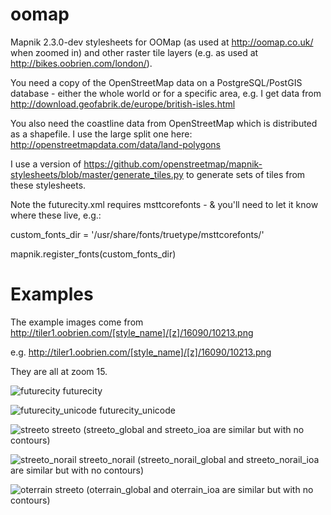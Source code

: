 oomap
=====

Mapnik 2.3.0-dev stylesheets for OOMap (as used at http://oomap.co.uk/ when zoomed in) and other raster tile layers (e.g. as used at http://bikes.oobrien.com/london/).

You need a copy of the OpenStreetMap data on a PostgreSQL/PostGIS database - either the whole world or for a specific area, e.g. I get data from http://download.geofabrik.de/europe/british-isles.html

You also need the coastline data from OpenStreetMap which is distributed as a shapefile. I use the large split one here: http://openstreetmapdata.com/data/land-polygons

I use a version of https://github.com/openstreetmap/mapnik-stylesheets/blob/master/generate_tiles.py to generate sets of tiles from these stylesheets.

Note the futurecity.xml requires msttcorefonts - & you'll need to let it know where these live, e.g.:

custom_fonts_dir = '/usr/share/fonts/truetype/msttcorefonts/'

mapnik.register_fonts(custom_fonts_dir)

Examples
===

The example images come from http://tiler1.oobrien.com/[style_name]/[z]/16090/10213.png

e.g. http://tiler1.oobrien.com/[style_name]/[z]/16090/10213.png

They are all at zoom 15.


![futurecity](https://raw.github.com/oobrien/oomap/master/examples/futurecity_z15.png "futurecity") futurecity

![futurecity_unicode](https://raw.github.com/oobrien/oomap/master/examples/futurecity_unicode_z15.png "futurecity_unicode") futurecity_unicode

![streeto](https://raw.github.com/oobrien/oomap/master/examples/streeto_z15.png "streeto") streeto (streeto_global and streeto_ioa are similar but with no contours)

![streeto_norail](https://raw.github.com/oobrien/oomap/master/examples/streeto_norail_z15.png "streeto_norail") streeto_norail (streeto_norail_global and streeto_norail_ioa are similar but with no contours)

![oterrain](https://raw.github.com/oobrien/oomap/master/examples/oterrain_z15.png "oterrain") streeto (oterrain_global and oterrain_ioa are similar but with no contours)

